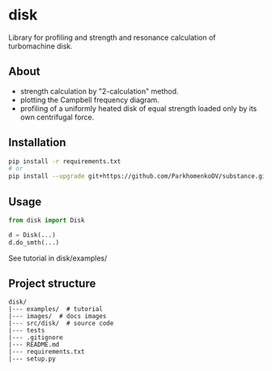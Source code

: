 # disk
Library for profiling and strength and resonance calculation of turbomachine disk.

## About
- strength calculation by "2-calculation" method.
- plotting the Campbell frequency diagram.
- profiling of a uniformly heated disk of equal strength loaded only by its own centrifugal force.

## Installation
```bash
pip install -r requirements.txt
# or
pip install --upgrade git+https://github.com/ParkhomenkoDV/substance.git@master
```

## Usage

```python
from disk import Disk

d = Disk(...)
d.do_smth(...)
```

See tutorial in disk/examples/

## Project structure
```text
disk/
|--- examples/  # tutorial
|--- images/  # docs images
|--- src/disk/  # source code
|--- tests
|--- .gitignore
|--- README.md  
|--- requirements.txt
|--- setup.py
```

